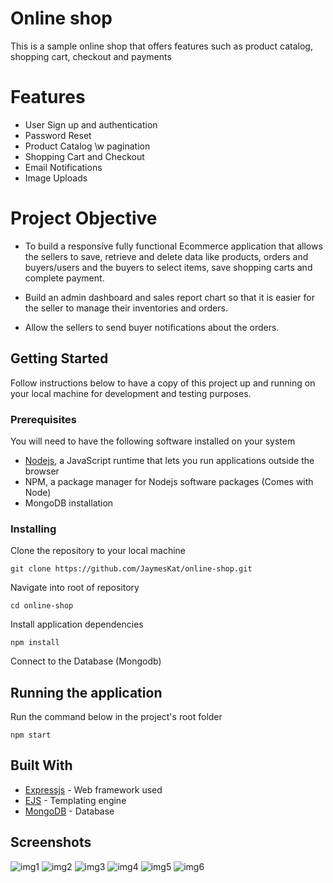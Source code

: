 # Online shop
This is a sample online shop that offers features such as product catalog, shopping cart, checkout and payments

# Features
- User Sign up and authentication
- Password Reset
- Product Catalog \w pagination
- Shopping Cart and Checkout
- Email Notifications
- Image Uploads

# Project Objective
- To build a responsive fully functional Ecommerce application that allows the sellers to save, retrieve and delete data  like products, orders and buyers/users and the buyers to select items, save shopping carts and complete payment.

- Build an admin dashboard and sales report chart so that it is easier for the seller to manage their inventories and orders.

- Allow the sellers to send buyer notifications about the orders.

## Getting Started

Follow instructions below to have a copy of this project up and running on your local machine for development and testing purposes. 

### Prerequisites

You will need to have the following software installed on your system

- [Nodejs](https://nodejs.org/en/download/), a JavaScript runtime that lets you run applications outside the browser
- NPM, a package manager for Nodejs software packages (Comes with Node)
- MongoDB installation 

### Installing

Clone the repository to your local machine

```
git clone https://github.com/JaymesKat/online-shop.git
```

Navigate into root of repository

```
cd online-shop
```

Install application dependencies

```
npm install
```
Connect to the Database (Mongodb)

## Running the application

Run the command below in the project's root folder
```
npm start
```

## Built With

* [Expressjs](https://expressjs.com/) - Web framework used
* [EJS](https://ejs.co) - Templating engine
* [MongoDB](https://www.mongodb.com) - Database

## Screenshots
![img1](https://user-images.githubusercontent.com/96676636/178665017-3dfbd514-4420-4fc5-a882-5b98b49cccbe.png)
![img2](https://user-images.githubusercontent.com/96676636/178665026-3be35d70-60ad-496e-8c8a-7a3cd5096eb5.png)
![img3](https://user-images.githubusercontent.com/96676636/178665034-5be8b815-46c5-45a2-bc57-fb596566e5ef.png)
![img4](https://user-images.githubusercontent.com/96676636/178665037-26ce59ec-0532-4e6d-8cd7-400fd32a61b9.png)
![img5](https://user-images.githubusercontent.com/96676636/178665039-6de90f2c-f627-4761-ac7f-827dc3fb3eb6.png)
![img6](https://user-images.githubusercontent.com/96676636/178665041-73889875-391b-4b00-a5dd-4c4a93c4f3c7.png)

